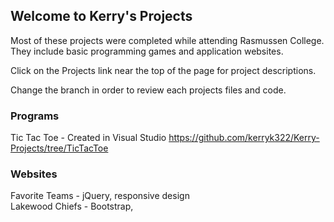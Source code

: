 ## Welcome to Kerry's Projects

Most of these projects were completed while attending Rasmussen College. They include basic programming games and application websites.

Click on the Projects link near the top of the page for project descriptions.

Change the branch in order to review each projects files and code.

### Programs

Tic Tac Toe - Created in Visual Studio https://github.com/kerryk322/Kerry-Projects/tree/TicTacToe

### Websites

Favorite Teams - jQuery, responsive design <br>
Lakewood Chiefs - Bootstrap, 

